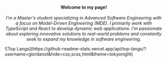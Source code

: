 <p align='center'>
    <b>Welcome to my page!</b><br><br>
    <i>
        I'm a Master's student specializing in Advanced Software Engineering with a focus on Model-Driven Engineering (MDE). I primarily work with TypeScript and React to develop dynamic   
        web applications. I'm passionate about exploring innovative solutions to real-world problems and constantly seek to expand my knowledge in software engineering.
    </i>
</p>
![Top Langs](https://github-readme-stats.vercel.app/api/top-langs/?username=giordanot&hide=css,scss,html&theme=tokyonight)

